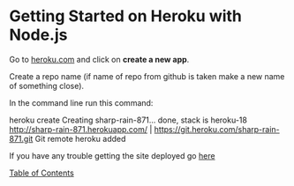 # Getting Started on Heroku with Node.js

Go to [heroku.com](https://dashboard.heroku.com/apps) and click on **create a new app**.

Create a repo name (if name of repo from github is taken make a new name of something close).

In the command line run this command:

heroku create
Creating sharp-rain-871... done, stack is heroku-18
http://sharp-rain-871.herokuapp.com/ | https://git.heroku.com/sharp-rain-871.git
Git remote heroku added

If you have any trouble getting the site deployed go [here](https://devcenter.heroku.com/articles/getting-started-with-nodejs#prepare-the-app)

[Table of Contents](README.md)